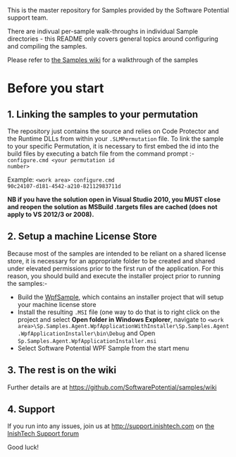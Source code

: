 This is the master repository for Samples provided by the Software Potential support team.

There are indivual per-sample walk-throughs in individual Sample directories - this README only covers general topics around configuring and compiling the samples.

Please refer to [the Samples wiki](https://github.com/SoftwarePotential/samples/wiki) for a walkthrough of the samples

# Before you start

## 1. Linking the samples to your permutation

The repository just contains the source and relies on Code Protector and the Runtime DLLs from within your `.SLMPermutation` file. To link the sample to your specific Permutation, it is necessary to first embed the id into the build files by executing a batch file from the command prompt :- <code>configure.cmd &lt;your permutation id number></code>

Example:
    <code>&lt;work area> configure.cmd 90c24107-d181-4542-a210-82112983711d</code>

**NB if you have the solution open in Visual Studio 2010, you MUST close and reopen the solution as MSBuild .targets files are cached (does not apply to VS 2012/3 or 2008).**

## 2. Setup a machine License Store

Because most of the samples are intended to be reliant on a shared license store, it is necessary for an appropriate folder to be created and shared under elevated permissions prior to the first run of the application. For this reason, you should build and execute the installer project prior to running the samples:-

* Build the [WpfSample](https://github.com/SoftwarePotential/samples/wiki/WpfSample), which contains an installer project that will setup your machine license store
* Install the resulting `.MSI` file (one way to do that is to right click on the project and select **Open folder in Windows Explorer**, navigate to `<work area>\Sp.Samples.Agent.WpfApplicationWithInstaller\Sp.Samples.Agent.WpfApplicationInstaller\bin\Debug` and Open `Sp.Samples.Agent.WpfApplicationInstaller.msi`
* Select Software Potential WPF Sample from the start menu

## 3. The rest is on the wiki

Further details are at https://github.com/SoftwarePotential/samples/wiki 

## 4. Support

If you run into any issues, join us at http://support.inishtech.com on [the InishTech Support forum](http://www.inishtech.com/Support/Forum.aspx)

Good luck!
